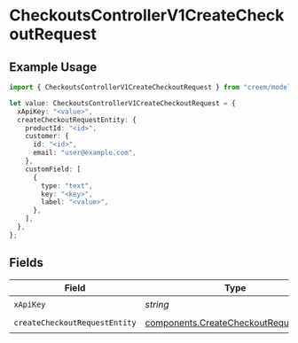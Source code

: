 # CheckoutsControllerV1CreateCheckoutRequest

## Example Usage

```typescript
import { CheckoutsControllerV1CreateCheckoutRequest } from "creem/models/operations";

let value: CheckoutsControllerV1CreateCheckoutRequest = {
  xApiKey: "<value>",
  createCheckoutRequestEntity: {
    productId: "<id>",
    customer: {
      id: "<id>",
      email: "user@example.com",
    },
    customField: [
      {
        type: "text",
        key: "<key>",
        label: "<value>",
      },
    ],
  },
};
```

## Fields

| Field                                                                                            | Type                                                                                             | Required                                                                                         | Description                                                                                      |
| ------------------------------------------------------------------------------------------------ | ------------------------------------------------------------------------------------------------ | ------------------------------------------------------------------------------------------------ | ------------------------------------------------------------------------------------------------ |
| `xApiKey`                                                                                        | *string*                                                                                         | :heavy_check_mark:                                                                               | N/A                                                                                              |
| `createCheckoutRequestEntity`                                                                    | [components.CreateCheckoutRequestEntity](../../models/components/createcheckoutrequestentity.md) | :heavy_check_mark:                                                                               | N/A                                                                                              |
